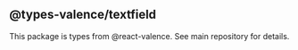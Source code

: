 ## @types-valence/textfield

This package is types from @react-valence. See main repository for details.
